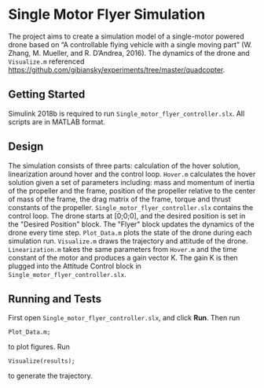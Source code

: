 # Single Motor Flyer Simulation
The project aims to create a simulation model of a single-motor powered drone based on “A controllable flying vehicle with a single moving part” (W. Zhang, M. Mueller, and R. D’Andrea, 2016). The dynamics of the drone and `Visualize.m` referenced <https://github.com/gibiansky/experiments/tree/master/quadcopter>.

## Getting Started
Simulink 2018b is required to run `Single_motor_flyer_controller.slx`. All scripts are in MATLAB format.

## Design
The simulation consists of three parts: calculation of the hover solution, linearization around hover and the control loop.
`Hover.m` calculates the hover solution given a set of parameters including:
mass and momentum of inertia of the propeller and the frame, position of the propeller relative to the center of mass of the frame, the drag matrix of the frame, torque and thrust constants of the propeller.
`Single_motor_flyer_controller.slx` contains the control loop. The drone starts at [0;0;0], and the desired position is set in the "Desired Position" block. The "Flyer" block updates the dynamics of the drone every time step. 
`Plot_Data.m` plots the state of the drone during each simulation run.
`Visualize.m` draws the trajectory and attitude of the drone.
`Linearization.m` takes the same parameters from `Hover.m` and the time constant of the motor and produces a gain vector K. The gain K is then plugged into the Attitude Control block in `Single_motor_flyer_controller.slx`.

## Running and Tests
First open `Single_motor_flyer_controller.slx`, and click **Run**.
Then run 
```
Plot_Data.m;
```
to plot figures.
Run
```
Visualize(results);
```
to generate the trajectory.